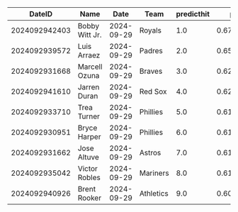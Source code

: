 DateID         |  Name            |  Date        |  Team       |  predicthit  |  predicthitproba     |  hitbool  |  Last7DaysAVG  |  Last15DaysAVG  |  Last30DaysAVG
---------------|------------------|--------------|-------------|--------------|----------------------|-----------|----------------|-----------------|---------------
2024092942403  |  Bobby Witt Jr.  |  2024-09-29  |  Royals     |  1.0         |  0.672603669115512   |  False    |  0.278         |  0.341          |  0.266
2024092939572  |  Luis Arraez     |  2024-09-29  |  Padres     |  2.0         |  0.6586964979689627  |  False    |  0.222         |  0.234          |  0.351
2024092931668  |  Marcell Ozuna   |  2024-09-29  |  Braves     |  3.0         |  0.6274134951408419  |  False    |  0.143         |  0.31           |  0.297
2024092941610  |  Jarren Duran    |  2024-09-29  |  Red Sox    |  4.0         |  0.6201526478963519  |  False    |  0.276         |  0.245          |  0.248
2024092933710  |  Trea Turner     |  2024-09-29  |  Phillies   |  5.0         |  0.618492377597022   |  False    |  0.24          |  0.271          |  0.261
2024092930951  |  Bryce Harper    |  2024-09-29  |  Phillies   |  6.0         |  0.6176772025524216  |  False    |  0.3           |  0.255          |  0.32
2024092931662  |  Jose Altuve     |  2024-09-29  |  Astros     |  7.0         |  0.6157511729320622  |  False    |  0.25          |  0.208          |  0.281
2024092935042  |  Victor Robles   |  2024-09-29  |  Mariners   |  8.0         |  0.6153464254634468  |  False    |  0.261         |  0.361          |  0.4
2024092940926  |  Brent Rooker    |  2024-09-29  |  Athletics  |  9.0         |  0.6091588108612644  |  False    |  0.208         |  0.269          |  0.333
